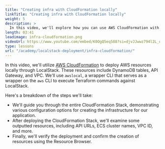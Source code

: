 ```yaml
---
title: "Creating infra with CloudFormation locally"
linkTitle: "Creating infra with CloudFormation locally"
weight: 5
description: >
  In this video, we'll explore how you can use AWS CloudFormation with LocalStack. AWS CloudFormation allows you to declaratively define your AWS cloud architecture, specifying resources like S3 Buckets and Lambda Functions. To deploy using AWS CloudFormation, we'll use awslocal, a wrapper CLI around the AWS command line interface.
length: 03:41
leadimage: infra-cloudformation.png
videoUrl: https://www.youtube.com/embed/K0OgQ5eq588?si=djvJJwwz794l2L_o
type: lessons
url: "/academy/localstack-deployment/infra-cloudformation/"
---
```


In this video, we'll utilize [AWS CloudFormation](https://docs.localstack.cloud/user-guide/aws/cloudformation/) to deploy AWS resources locally through LocalStack. These resources include DynamoDB tables, API Gateway, and VPC. We'll use `awslocal`, a wrapper CLI that serves as a wrapper on the `aws` CLI to execute Terraform commands against LocalStack.

Here's a breakdown of the steps we'll take:

- We'll guide you through the entire CloudFormation Stack, demonstrating various configuration options for creating the infrastructure for our application.
- After deploying the CloudFormation Stack, we'll examine some outputted resources, including API URLs, ECS cluster names, VPC ID, and more.
- Finally, we'll verify the deployment and confirm the creation of resources using the Resource Browser.
